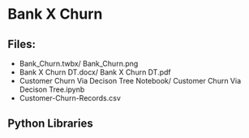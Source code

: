 # Bank X Churn

## Files:

 - Bank_Churn.twbx/ Bank_Churn.png
 - Bank X Churn DT.docx/ Bank X Churn DT.pdf
 - Customer Churn Via Decison Tree Notebook/ Customer Churn Via Decison Tree.ipynb
 - Customer-Churn-Records.csv
 
## Python Libraries

